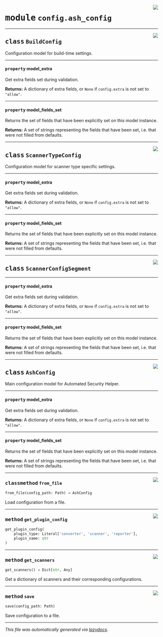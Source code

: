 <!-- markdownlint-disable -->

<a href="https://github.com/example/my-project/blob/main/src/automated_security_helper/config/ash_config.py#L0"><img align="right" style="float:right;" src="https://img.shields.io/badge/-source-cccccc?style=flat-square"></a>

# <kbd>module</kbd> `config.ash_config`






---

<a href="https://github.com/example/my-project/blob/main/src/automated_security_helper/config/ash_config.py#L37"><img align="right" style="float:right;" src="https://img.shields.io/badge/-source-cccccc?style=flat-square"></a>

## <kbd>class</kbd> `BuildConfig`
Configuration model for build-time settings.


---

#### <kbd>property</kbd> model_extra

Get extra fields set during validation.



**Returns:**
  A dictionary of extra fields, or `None` if `config.extra` is not set to `"allow"`.

---

#### <kbd>property</kbd> model_fields_set

Returns the set of fields that have been explicitly set on this model instance.



**Returns:**
  A set of strings representing the fields that have been set,  i.e. that were not filled from defaults.




---

<a href="https://github.com/example/my-project/blob/main/src/automated_security_helper/config/ash_config.py#L58"><img align="right" style="float:right;" src="https://img.shields.io/badge/-source-cccccc?style=flat-square"></a>

## <kbd>class</kbd> `ScannerTypeConfig`
Configuration model for scanner type specific settings.


---

#### <kbd>property</kbd> model_extra

Get extra fields set during validation.



**Returns:**
  A dictionary of extra fields, or `None` if `config.extra` is not set to `"allow"`.

---

#### <kbd>property</kbd> model_fields_set

Returns the set of fields that have been explicitly set on this model instance.



**Returns:**
  A set of strings representing the fields that have been set,  i.e. that were not filled from defaults.




---

<a href="https://github.com/example/my-project/blob/main/src/automated_security_helper/config/ash_config.py#L67"><img align="right" style="float:right;" src="https://img.shields.io/badge/-source-cccccc?style=flat-square"></a>

## <kbd>class</kbd> `ScannerConfigSegment`





---

#### <kbd>property</kbd> model_extra

Get extra fields set during validation.



**Returns:**
  A dictionary of extra fields, or `None` if `config.extra` is not set to `"allow"`.

---

#### <kbd>property</kbd> model_fields_set

Returns the set of fields that have been explicitly set on this model instance.



**Returns:**
  A set of strings representing the fields that have been set,  i.e. that were not filled from defaults.




---

<a href="https://github.com/example/my-project/blob/main/src/automated_security_helper/config/ash_config.py#L113"><img align="right" style="float:right;" src="https://img.shields.io/badge/-source-cccccc?style=flat-square"></a>

## <kbd>class</kbd> `AshConfig`
Main configuration model for Automated Security Helper.


---

#### <kbd>property</kbd> model_extra

Get extra fields set during validation.



**Returns:**
  A dictionary of extra fields, or `None` if `config.extra` is not set to `"allow"`.

---

#### <kbd>property</kbd> model_fields_set

Returns the set of fields that have been explicitly set on this model instance.



**Returns:**
  A set of strings representing the fields that have been set,  i.e. that were not filled from defaults.



---

<a href="https://github.com/example/my-project/blob/main/src/automated_security_helper/config/ash_config.py#L208"><img align="right" style="float:right;" src="https://img.shields.io/badge/-source-cccccc?style=flat-square"></a>

### <kbd>classmethod</kbd> `from_file`

```python
from_file(config_path: Path) → AshConfig
```

Load configuration from a file.

---

<a href="https://github.com/example/my-project/blob/main/src/automated_security_helper/config/ash_config.py#L243"><img align="right" style="float:right;" src="https://img.shields.io/badge/-source-cccccc?style=flat-square"></a>

### <kbd>method</kbd> `get_plugin_config`

```python
get_plugin_config(
    plugin_type: Literal['converter', 'scanner', 'reporter'],
    plugin_name: str
)
```





---

<a href="https://github.com/example/my-project/blob/main/src/automated_security_helper/config/ash_config.py#L221"><img align="right" style="float:right;" src="https://img.shields.io/badge/-source-cccccc?style=flat-square"></a>

### <kbd>method</kbd> `get_scanners`

```python
get_scanners() → Dict[str, Any]
```

Get a dictionary of scanners and their corresponding configurations.

---

<a href="https://github.com/example/my-project/blob/main/src/automated_security_helper/config/ash_config.py#L216"><img align="right" style="float:right;" src="https://img.shields.io/badge/-source-cccccc?style=flat-square"></a>

### <kbd>method</kbd> `save`

```python
save(config_path: Path)
```

Save configuration to a file.




---

_This file was automatically generated via [lazydocs](https://github.com/ml-tooling/lazydocs)._
